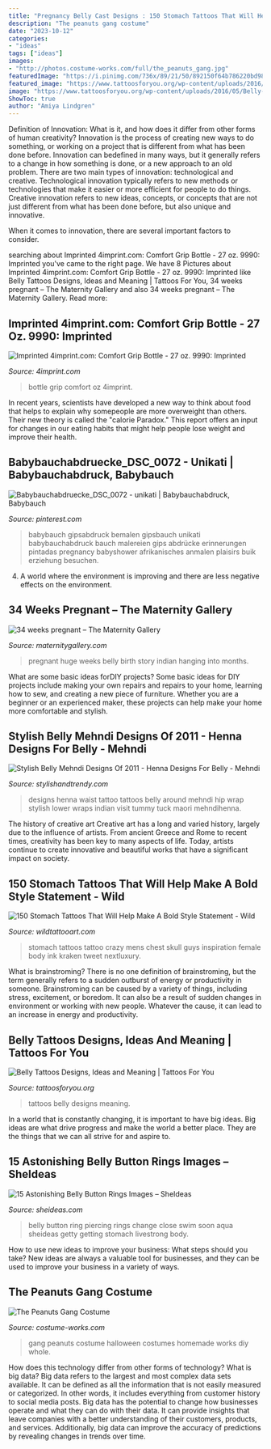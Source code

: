 ```yaml
---
title: "Pregnancy Belly Cast Designs : 150 Stomach Tattoos That Will Help Make A Bold Style Statement"
description: "The peanuts gang costume"
date: "2023-10-12"
categories:
- "ideas"
tags: ["ideas"]
images:
- "http://photos.costume-works.com/full/the_peanuts_gang.jpg"
featuredImage: "https://i.pinimg.com/736x/89/21/50/892150f64b786220bd98d05bc3b3132f.jpg"
featured_image: "https://www.tattoosforyou.org/wp-content/uploads/2016/05/Belly-Tattoos.jpg"
image: "https://www.tattoosforyou.org/wp-content/uploads/2016/05/Belly-Tattoos.jpg"
ShowToc: true
author: "Amiya Lindgren"
---
```



Definition of Innovation: What is it, and how does it differ from other forms of human creativity?
Innovation is the process of creating new ways to do something, or working on a project that is different from what has been done before. Innovation can bedefined in many ways, but it generally refers to a change in how something is done, or a new approach to an old problem. 
There are two main types of innovation: technological and creative. Technological innovation typically refers to new methods or technologies that make it easier or more efficient for people to do things. Creative innovation refers to new ideas, concepts, or concepts that are not just different from what has been done before, but also unique and innovative. 

When it comes to innovation, there are several important factors to consider.

	

		
searching about Imprinted 4imprint.com: Comfort Grip Bottle - 27 oz. 9990: Imprinted you've came to the right page. We have 8 Pictures about Imprinted 4imprint.com: Comfort Grip Bottle - 27 oz. 9990: Imprinted like Belly Tattoos Designs, Ideas and Meaning | Tattoos For You, 34 weeks pregnant – The Maternity Gallery and also 34 weeks pregnant – The Maternity Gallery. Read more:
		
    
## Imprinted 4imprint.com: Comfort Grip Bottle - 27 Oz. 9990: Imprinted

<img loading=lazy src="https://cdna.4imprint.com/prod/extras/009990/329088/700/3.jpg" onerror="this.onerror=null;this.src='https://tse2.mm.bing.net/th?id=OIP.qKYfrGQmhx5Fn2Aj19kiEQHaHa&amp;pid=15.1';" alt="Imprinted 4imprint.com: Comfort Grip Bottle - 27 oz. 9990: Imprinted">

_Source: 4imprint.com_

>bottle grip comfort oz 4imprint. 

	

In recent years, scientists have developed a new way to think about food that helps to explain why somepeople are more overweight than others. Their new theory is called the "calorie Paradox." This report offers an input for changes in our eating habits that might help people lose weight and improve their health.

    
## Babybauchabdruecke_DSC_0072 - Unikati | Babybauchabdruck, Babybauch

<img loading=lazy src="https://i.pinimg.com/736x/89/21/50/892150f64b786220bd98d05bc3b3132f.jpg" onerror="this.onerror=null;this.src='https://tse1.mm.bing.net/th?id=OIP.xezWodZxwXNtKucj54Pt5QHaLB&amp;pid=15.1';" alt="Babybauchabdruecke_DSC_0072 - unikati | Babybauchabdruck, Babybauch">

_Source: pinterest.com_

>babybauch gipsabdruck bemalen gipsbauch unikati babybauchabdruck bauch malereien gips abdrücke erinnerungen pintadas pregnancy babyshower afrikanisches anmalen plaisirs buik erziehung besuchen. 

	

4. A world where the environment is improving and there are less negative effects on the environment. 

    
## 34 Weeks Pregnant – The Maternity Gallery

<img loading=lazy src="http://maternitygallery.com/wp-content/uploads/34-weeks-pregnant-huge-belly.jpg" onerror="this.onerror=null;this.src='https://tse4.mm.bing.net/th?id=OIP.ROHzOzycmGbDQSCUt9k1cQHaJ4&amp;pid=15.1';" alt="34 weeks pregnant – The Maternity Gallery">

_Source: maternitygallery.com_

>pregnant huge weeks belly birth story indian hanging into months. 

	

What are some basic ideas forDIY projects?
Some basic ideas for DIY projects include making your own repairs and repairs to your home, learning how to sew, and creating a new piece of furniture. Whether you are a beginner or an experienced maker, these projects can help make your home more comfortable and stylish.

    
## Stylish Belly Mehndi Designs Of 2011 - Henna Designs For Belly - Mehndi

<img loading=lazy src="http://www.stylishandtrendy.com/wp-content/uploads/2011/07/MehndiHenna-Designs-For-Belly-11.jpg" onerror="this.onerror=null;this.src='https://tse2.mm.bing.net/th?id=OIP.ye1EF6L44mPKulhg9v-5xwHaFj&amp;pid=15.1';" alt="Stylish Belly Mehndi Designs Of 2011 - Henna Designs For Belly - Mehndi">

_Source: stylishandtrendy.com_

>designs henna waist tattoo tattoos belly around mehndi hip wrap stylish lower wraps indian visit tummy tuck maori mehndihenna. 

	

The history of creative art
Creative art has a long and varied history, largely due to the influence of artists. From ancient Greece and Rome to recent times, creativity has been key to many aspects of life. Today, artists continue to create innovative and beautiful works that have a significant impact on society.

    
## 150 Stomach Tattoos That Will Help Make A Bold Style Statement - Wild

<img loading=lazy src="https://www.wildtattooart.com/wp-content/uploads/2017/03/stomach-tattoos-05031746.jpg" onerror="this.onerror=null;this.src='https://tse2.mm.bing.net/th?id=OIP.BrHmy-m77M8NdZUxJ2EnrAHaHa&amp;pid=15.1';" alt="150 Stomach Tattoos That Will Help Make A Bold Style Statement - Wild">

_Source: wildtattooart.com_

>stomach tattoos tattoo crazy mens chest skull guys inspiration female body ink kraken tweet nextluxury. 

	

What is brainstroming?
There is no one definition of brainstroming, but the term generally refers to a sudden outburst of energy or productivity in someone. Brainstroming can be caused by a variety of things, including stress, excitement, or boredom. It can also be a result of sudden changes in environment or working with new people. Whatever the cause, it can lead to an increase in energy and productivity.

    
## Belly Tattoos Designs, Ideas And Meaning | Tattoos For You

<img loading=lazy src="https://www.tattoosforyou.org/wp-content/uploads/2016/05/Belly-Tattoos.jpg" onerror="this.onerror=null;this.src='https://tse2.mm.bing.net/th?id=OIP.gIhB_M_z1ew6-_07ZAwEXQHaFh&amp;pid=15.1';" alt="Belly Tattoos Designs, Ideas and Meaning | Tattoos For You">

_Source: tattoosforyou.org_

>tattoos belly designs meaning. 

	

In a world that is constantly changing, it is important to have big ideas. Big ideas are what drive progress and make the world a better place. They are the things that we can all strive for and aspire to.

    
## 15 Astonishing Belly Button Rings Images – SheIdeas

<img loading=lazy src="https://sheideas.com/wp-content/uploads/2016/10/Cute-Small-Belly-Button-Ring-for-Girls.jpg" onerror="this.onerror=null;this.src='https://tse1.mm.bing.net/th?id=OIP.BW5jgm_JgiXpHoGiZo60FwHaEu&amp;pid=15.1';" alt="15 Astonishing Belly Button Rings Images – SheIdeas">

_Source: sheideas.com_

>belly button ring piercing rings change close swim soon aqua sheideas getty getting stomach livestrong body. 

	

How to use new ideas to improve your business: What steps should you take?
New ideas are always a valuable tool for businesses, and they can be used to improve your business in a variety of ways.

    
## The Peanuts Gang Costume

<img loading=lazy src="http://photos.costume-works.com/full/the_peanuts_gang.jpg" onerror="this.onerror=null;this.src='https://tse1.mm.bing.net/th?id=OIP.znq4fzvGyG_AgvAYIpBbMQHaF9&amp;pid=15.1';" alt="The Peanuts Gang Costume">

_Source: costume-works.com_

>gang peanuts costume halloween costumes homemade works diy whole. 

	

How does this technology differ from other forms of technology?
What is big data? Big data refers to the largest and most complex data sets available. It can be defined as all the information that is not easily measured or categorized. In other words, it includes everything from customer history to social media posts.
Big data has the potential to change how businesses operate and what they can do with their data. It can provide insights that leave companies with a better understanding of their customers, products, and services. Additionally, big data can improve the accuracy of predictions by revealing changes in trends over time.


